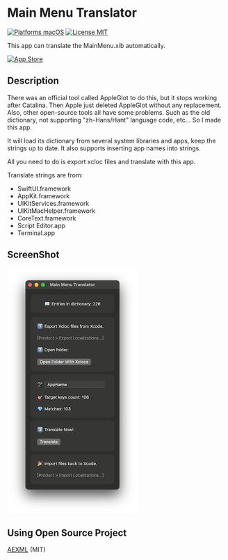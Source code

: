 # Main Menu Translator

[![Platforms macOS](https://img.shields.io/badge/Platforms-macOS-purple.svg?style=flat)](http://www.apple.com/macos/)
[![License MIT](https://img.shields.io/badge/License-MIT-blue.svg?style=flat)](https://opensource.org/licenses/MIT)

This app can translate the MainMenu.xib automatically. 

[![App Store](https://developer.apple.com/app-store/marketing/guidelines/images/badge-download-on-the-mac-app-store.svg)](https://apps.apple.com/us/app/main-menu-translator/id1611130303)

## Description

There was an official tool called AppleGlot to do this, but it stops working after Catalina. Then Apple just deleted AppleGlot without any replacement. Also, other open-source tools all have some problems. Such as the old dictionary, not supporting "zh-Hans/Hant" language code, etc… So I made this app.

It will load its dictionary from several system libraries and apps, keep the strings up to date. It also supports inserting app names into strings.

All you need to do is export xcloc files and translate with this app.

Translate strings are from:

- SwiftUI.framework
- AppKit.framework
- UIKitServices.framework
- UIKitMacHelper.framework
- CoreText.framework
- Script Editor.app
- Terminal.app

## ScreenShot

![ScreenShot](screenshot.png)
## Using Open Source Project

[AEXML](https://github.com/tadija/AEXML) (MIT)


